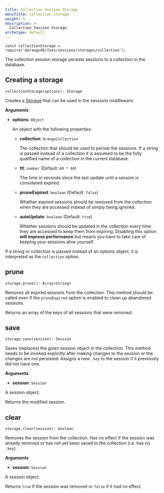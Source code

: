 ```yaml
---
title: Collection Session Storage
menuTitle: Collection storage
weight: 5
description: >-
  Collection Session Storage
archetype: default
---
```

`const collectionStorage = require('@arangodb/foxx/sessions/storages/collection');`

The collection session storage persists sessions to a collection in the database.

## Creating a storage

`collectionStorage(options): Storage`

Creates a [Storage](_index.md) that can be used in the sessions middleware.

**Arguments**

* **options**: `Object`

  An object with the following properties:

  * **collection**: `ArangoCollection`

    The collection that should be used to persist the sessions.
    If a string is passed instead of a collection it is assumed to be the fully
    qualified name of a collection in the current database.

  * **ttl**: `number` (Default: `60 * 60`)

    The time in seconds since the last update until a session is
    considered expired.

  * **pruneExpired**: `boolean` (Default: `false`)

    Whether expired sessions should be removed from the collection when they
    are accessed instead of simply being ignored.

  * **autoUpdate**: `boolean` (Default: `true`)

    Whether sessions should be updated in the collection every time they
    are accessed to keep them from expiring. Disabling this option
    **will improve performance** but means you have to take care of
    keeping your sessions alive yourself.

If a string or collection is passed instead of an options object, it is
interpreted as the `collection` option.

## prune

`storage.prune(): Array<string>`

Removes all expired sessions from the collection. This method should be called
even if the `pruneExpired` option is enabled to clean up abandoned sessions.

Returns an array of the keys of all sessions that were removed.

## save

`storage.save(session): Session`

Saves (replaces) the given session object in the collection. This method needs
to be invoked explicitly after making changes to the session or the changes
are not persisted. Assigns a new `_key` to the session if it previously
did not have one.

**Arguments**

* **session**: `Session`

 A session object.

Returns the modified session.

## clear

`storage.clear(session): boolean`

Removes the session from the collection. Has no effect if the session was
already removed or has not yet been saved to the collection (i.e. has no `_key`).

**Arguments**

* **session**: `Session`

 A session object.

Returns `true` if the session was removed or `false` if it had no effect.
